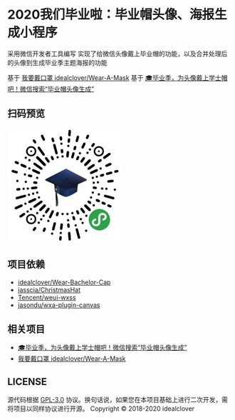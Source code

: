 # 2020我们毕业啦：毕业帽头像、海报生成小程序

采用微信开发者工具编写 实现了给微信头像戴上毕业帽的功能，以及合并处理后的头像到生成毕业季主题海报的功能

基于 [我要戴口罩 idealclover/Wear-A-Mask](https://github.com/idealclover/Wear-A-Mask)
基于 [🎓️毕业季，为头像戴上学士帽吧！微信搜索“毕业帽头像生成” ](https://github.com/idealclover/Wear-Bachelor-Cap)

## 扫码预览

![](https://raw.githubusercontent.com/Tsunami-Song/2020-ppsuc-graduation/master/qrcode.jpg)

## 项目依赖

* [idealclover/Wear-Bachelor-Cap](https://github.com/idealclover/Wear-Bachelor-Ca)
* [jasscia/ChristmasHat](https://github.com/jasscia/ChristmasHat)
* [Tencent/weui-wxss](https://github.com/Tencent/weui-wxss)
* [jasondu/wxa-plugin-canvas](https://github.com/jasondu/wxa-plugin-canvas)

## 相关项目

* [🎓️毕业季，为头像戴上学士帽吧！微信搜索“毕业帽头像生成” ](https://github.com/idealclover/Wear-Bachelor-Cap)
* [我要戴口罩 idealclover/Wear-A-Mask](https://github.com/idealclover/Wear-A-Mask)

## LICENSE

源代码根据 [GPL-3.0](./LICENSE) 协议。换句话说，如果您在本项目基础上进行二次开发，需将项目以同样协议进行开源。
Copyright © 2018-2020 idealclover
